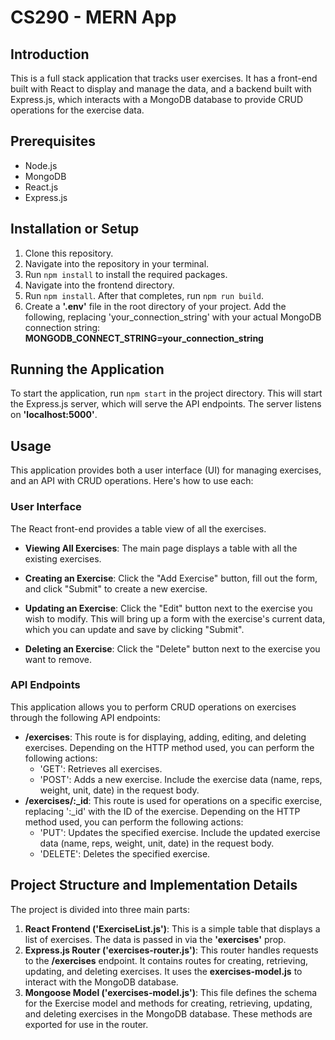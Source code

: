 # CS290 - MERN App

## Introduction
This is a full stack application that tracks user exercises. It has a front-end built with React to display and manage the data, and a backend built with Express.js, which interacts with a MongoDB database to provide CRUD operations for the exercise data.

## Prerequisites
- Node.js
- MongoDB
- React.js
- Express.js

## Installation or Setup
1. Clone this repository.
2. Navigate into the repository in your terminal.
3. Run `npm install` to install the required packages.
4. Navigate into the frontend directory.
5. Run `npm install`. After that completes, run `npm run build`.
6. Create a **'.env'** file in the root directory of your project. Add the following, replacing 'your_connection_string' with your actual MongoDB connection string: **MONGODB_CONNECT_STRING=your_connection_string**

## Running the Application
To start the application, run `npm start` in the project directory. This will start the Express.js server, which will serve the API endpoints. The server listens on **'localhost:5000'**.

## Usage

This application provides both a user interface (UI) for managing exercises, and an API with CRUD operations. Here's how to use each:

### User Interface

The React front-end provides a table view of all the exercises. 

- **Viewing All Exercises**: The main page displays a table with all the existing exercises.

- **Creating an Exercise**: Click the "Add Exercise" button, fill out the form, and click "Submit" to create a new exercise.

- **Updating an Exercise**: Click the "Edit" button next to the exercise you wish to modify. This will bring up a form with the exercise's current data, which you can update and save by clicking "Submit".

- **Deleting an Exercise**: Click the "Delete" button next to the exercise you want to remove.

### API Endpoints

This application allows you to perform CRUD operations on exercises through the following API endpoints:

- **/exercises**: This route is for displaying, adding, editing, and deleting exercises. Depending on the HTTP method used, you can perform the following actions:
  - 'GET': Retrieves all exercises.
  - 'POST': Adds a new exercise. Include the exercise data (name, reps, weight, unit, date) in the request body.
- **/exercises/:_id**: This route is used for operations on a specific exercise, replacing ':_id' with the ID of the exercise. Depending on the HTTP method used, you can perform the following actions:
  - 'PUT': Updates the specified exercise. Include the updated exercise data (name, reps, weight, unit, date) in the request body.
  - 'DELETE': Deletes the specified exercise.



## Project Structure and Implementation Details
The project is divided into three main parts:

1. **React Frontend ('ExerciseList.js')**: This is a simple table that displays a list of exercises. The data is passed in via the **'exercises'** prop.
2. **Express.js Router ('exercises-router.js')**: This router handles requests to the **/exercises** endpoint. It contains routes for creating, retrieving, updating, and deleting exercises. It uses the **exercises-model.js** to interact with the MongoDB database.
3. **Mongoose Model ('exercises-model.js')**: This file defines the schema for the Exercise model and methods for creating, retrieving, updating, and deleting exercises in the MongoDB database. These methods are exported for use in the router.

